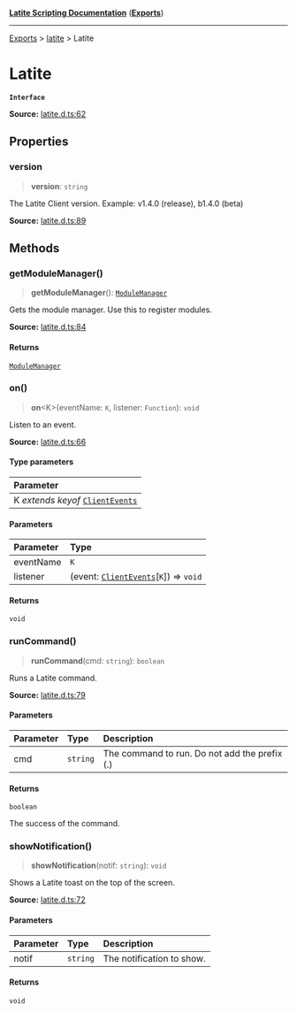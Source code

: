 [**Latite Scripting Documentation**](../../README.md) ([**Exports**](../../exports.md))

---

[Exports](../../exports.md) > [latite](../index.md) > Latite

# Latite

**`Interface`**

**Source:** [latite.d.ts:62](https://github.com/LatiteScripting/latitescripting.github.io/blob/be6d927/definitions/latite.d.ts#L62)

## Properties

### version

> **version**: `string`

The Latite Client version. Example: v1.4.0 (release), b1.4.0 (beta)

**Source:** [latite.d.ts:89](https://github.com/LatiteScripting/latitescripting.github.io/blob/be6d927/definitions/latite.d.ts#L89)

## Methods

### getModuleManager()

> **getModuleManager**(): [`ModuleManager`](../../module.feature_manager_mmgr/interfaces/interface.ModuleManager.md)

Gets the module manager. Use this to register modules.

**Source:** [latite.d.ts:84](https://github.com/LatiteScripting/latitescripting.github.io/blob/be6d927/definitions/latite.d.ts#L84)

#### Returns

[`ModuleManager`](../../module.feature_manager_mmgr/interfaces/interface.ModuleManager.md)

### on()

> **on**\<K\>(eventName: `K`, listener: `Function`): `void`

Listen to an event.

**Source:** [latite.d.ts:66](https://github.com/LatiteScripting/latitescripting.github.io/blob/be6d927/definitions/latite.d.ts#L66)

#### Type parameters

| Parameter                                                       |
| :-------------------------------------------------------------- |
| K _extends_ _keyof_ [`ClientEvents`](interface.ClientEvents.md) |

#### Parameters

| Parameter | Type                                                                |
| :-------- | :------------------------------------------------------------------ |
| eventName | `K`                                                                 |
| listener  | (event: [`ClientEvents`](interface.ClientEvents.md)[`K`]) => `void` |

#### Returns

`void`

### runCommand()

> **runCommand**(cmd: `string`): `boolean`

Runs a Latite command.

**Source:** [latite.d.ts:79](https://github.com/LatiteScripting/latitescripting.github.io/blob/be6d927/definitions/latite.d.ts#L79)

#### Parameters

| Parameter | Type     | Description                                   |
| :-------- | :------- | :-------------------------------------------- |
| cmd       | `string` | The command to run. Do not add the prefix (.) |

#### Returns

`boolean`

The success of the command.

### showNotification()

> **showNotification**(notif: `string`): `void`

Shows a Latite toast on the top of the screen.

**Source:** [latite.d.ts:72](https://github.com/LatiteScripting/latitescripting.github.io/blob/be6d927/definitions/latite.d.ts#L72)

#### Parameters

| Parameter | Type     | Description               |
| :-------- | :------- | :------------------------ |
| notif     | `string` | The notification to show. |

#### Returns

`void`

